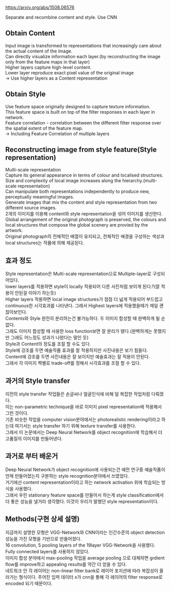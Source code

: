 https://arxiv.org/abs/1508.06576

Separate and recombine content and style.
Use CNN

## Obtain Content
Input image is transformed to representations that increasingly care about the actual content of the image.    
Can directly visualize information each layer.(by reconstructing the image only from the feature maps in that layer)   
Higher layers capture high-level content.   
Lower layer reproduce exact pixel value of the original image   
 -> Use higher layers as a Content representation   


## Obtain Style
Use feature space originally designed to capture texture information.   
This feature space is built on top of the filter responses in each layer in network.   
Feature correlation - correlation between the different filter response over the spatial extent of the feature map.   
 -> Including Feature Correlation of multiple layers   


## Reconstructing image from style feature(Style representation)
Multi-scale representation   
Capture its general appearance in terms of colour and localised structures.   
Size and complexity of local image increases along the hierarchy.(multi-scale representation)   
Can manipulate both representations independently to produce new, perceptually meaningful images.   
Generate images that mix the content and style representation from two different source images.   
2개의 이미지를 이용해 content와 style representation을 섞어 이미지를 생산한다.   
Global arrangement of the original photograph is preserved, the colours and local structures that compose the global scenery are provied by the artwork.   
Original photograph의 전체적인 배열이 유지되고, 전체적인 배경을 구성하는 색상과 local structures는 작품에 의해 제공된다.   

## 효과 정도
Style representation은 Multi-scale representation으로 Multiple-layer로 구성되어있다.   
lower layers를 적용하면 style이 locally 적용되어 다른 사진처럼 보이게 된다.?(잘 적용이 안된걸 이야기 하는듯)   
Higher layers 적용하면 local image structures가 점점 더 넓게 적용되어 부드럽고 continuous한 시각효과를 나타낸다. 그래서 Highest layers에 적용했을때가 제일 괜찮아보인다.   
Contents와 Style 완전히 분리하는건 불가능하다. 두 이미지 합성할 때 완벽하게 될 순 없다.   
그래도 이미지 합성할 때 사용한 loss function보면 잘 분리가 됐다.(완벽하게는 못했지만 그래도 어느정도 성과가 나왔다는 말인 듯)   
Style과 Content의 정도를 조절 할 수도 있다.   
Style에 강조를 두면 예술작품 효과를 잘 적용하지만 사진내용은 보기 힘들다.   
Content에 강조를 두면 사진내용은 잘 보이지만 예술효과는 잘 적용이 안된다.   
그래서 각 이미지 짝별로 trade-off를 정해서 시각효과를 조절 할 수 있다.

## 과거의 Style transfer
이전의 style transfer 작업들은 손글씨나 얼굴인식에 비해 덜 복잡한 작업처럼 다뤄졌다.   
이는 non-parametric technique을 바로 이미지 pixel representation에 적용해서 그런 것이다.    
기존 비슷한 작업을 computer vision분야에서는 photorealistic rendering이라고 하는데 여기서는 style transfer 하기 위해 texture transfer를 사용한다.    
그래서 이 논문에서는 Deep Neural Network를 object recognition에 학습해서 더 고품질의 이미지를 만들어낸다.   

## 과거로 부터 배운거
Deep Neural Network가 object recognition에 사용되는건 예전 연구중 예술작품이 언제 만들어졌는지 구분하는 style recognition분야에서 쓰였었다.   
거기에선 content representation이라고 하는 network activation 위에 학습되는 방식을 사용했다.   
그래서 우린 stationary feature space를 만들어서 하는게 style classification에서 더 좋은 성능을 낼거라 생각했다. 이것이 우리가 말했던 style representation이다.   


## Methods(구현 상세 설명)
지금까지 설명한 모형은 VGG-Network와 CNN이라는 인간수준의 object detection성능을 가진 모형을 기반으로 만들어졌다.   
16 convolution, 5 pooling layers of the 19layer VGG-Network을 사용했다.   
Fully connected layers를 사용하지 않았다.   
이미지 합성 분야에서 max-pooling 작업을 average pooling 으로 대체하면 grdient flow를 improve하고 appealing results를 약간 더 얻을 수 있다.   
네트워크 안 각 레이어는 non-linear filter bank로 레이어 포지션에 따라 복잡성이 올라가는 형식이다.
주어진 입력 데이터 x가 cnn을 통해 각 레이어의 filter response로 encoded 되기 때문이다.

